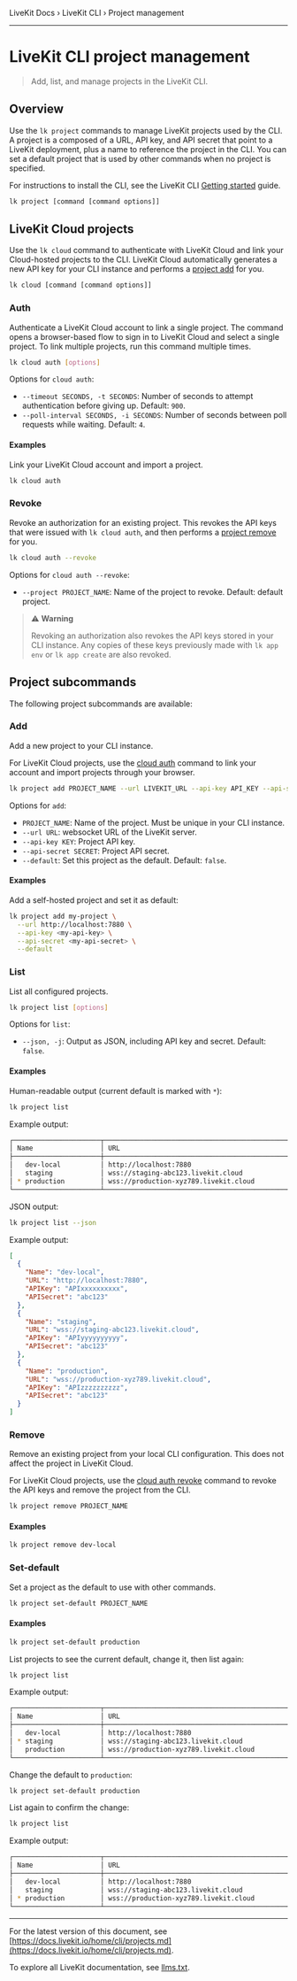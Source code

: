 LiveKit Docs › LiveKit CLI › Project management

---

# LiveKit CLI project management

> Add, list, and manage projects in the LiveKit CLI.

## Overview

Use the `lk project` commands to manage LiveKit projects used by the CLI. A project is a composed of a URL, API key, and API secret that point to a LiveKit deployment, plus a name to reference the project in the CLI. You can set a default project that is used by other commands when no project is specified.

For instructions to install the CLI, see the LiveKit CLI [Getting started](https://docs.livekit.io/home/cli.md) guide.

```bash
lk project [command [command options]]

```

## LiveKit Cloud projects

Use the `lk cloud` command to authenticate with LiveKit Cloud and link your Cloud-hosted projects to the CLI. LiveKit Cloud automatically generates a new API key for your CLI instance and performs a [project add](#add) for you.

```bash
lk cloud [command [command options]]

```

### Auth

Authenticate a LiveKit Cloud account to link a single project. The command opens a browser-based flow to sign in to LiveKit Cloud and select a single project. To link multiple projects, run this command multiple times.

```bash
lk cloud auth [options]

```

Options for `cloud auth`:

- `--timeout SECONDS, -t SECONDS`: Number of seconds to attempt authentication before giving up. Default: `900`.
- `--poll-interval SECONDS, -i SECONDS`: Number of seconds between poll requests while waiting. Default: `4`.

#### Examples

Link your LiveKit Cloud account and import a project.

```bash
lk cloud auth

```

### Revoke

Revoke an authorization for an existing project. This revokes the API keys that were issued with `lk cloud auth`, and then performs a [project remove](#remove) for you.

```bash
lk cloud auth --revoke

```

Options for `cloud auth --revoke`:

- `--project PROJECT_NAME`: Name of the project to revoke. Default: default project.

> ⚠️ **Warning**
> 
> Revoking an authorization also revokes the API keys stored in your CLI instance. Any copies of these keys previously made with `lk app env` or `lk app create` are also revoked.

## Project subcommands

The following project subcommands are available:

### Add

Add a new project to your CLI instance.

For LiveKit Cloud projects, use the [cloud auth](#cloud-auth) command to link your account and import projects through your browser.

```bash
lk project add PROJECT_NAME --url LIVEKIT_URL --api-key API_KEY --api-secret API_SECRET [--default]

```

Options for `add`:

- `PROJECT_NAME`: Name of the project. Must be unique in your CLI instance.
- `--url URL`: websocket URL of the LiveKit server.
- `--api-key KEY`: Project API key.
- `--api-secret SECRET`: Project API secret.
- `--default`: Set this project as the default. Default: `false`.

#### Examples

Add a self-hosted project and set it as default:

```bash
lk project add my-project \
  --url http://localhost:7880 \
  --api-key <my-api-key> \
  --api-secret <my-api-secret> \
  --default

```

### List

List all configured projects.

```bash
lk project list [options]

```

Options for `list`:

- `--json, -j`: Output as JSON, including API key and secret. Default: `false`.

#### Examples

Human-readable output (current default is marked with `*`):

```bash
lk project list

```

Example output:

```bash
┌──────────────────────┬──────────────────────────────────────────────────┬───────────────┐
│ Name                 │ URL                                              │ API Key       │
├──────────────────────┼──────────────────────────────────────────────────┼───────────────┤
│   dev-local          │ http://localhost:7880                            │ APIxxxxxxxxxx │
│   staging            │ wss://staging-abc123.livekit.cloud               │ APIyyyyyyyyyy │
│ * production         │ wss://production-xyz789.livekit.cloud            │ APIzzzzzzzzzz │
└──────────────────────┴──────────────────────────────────────────────────┴───────────────┘

```

JSON output:

```bash
lk project list --json

```

Example output:

```json
[
  {
    "Name": "dev-local",
    "URL": "http://localhost:7880",
    "APIKey": "APIxxxxxxxxxx",
    "APISecret": "abc123"
  },
  {
    "Name": "staging",
    "URL": "wss://staging-abc123.livekit.cloud",
    "APIKey": "APIyyyyyyyyyy",
    "APISecret": "abc123"
  },
  {
    "Name": "production",
    "URL": "wss://production-xyz789.livekit.cloud",
    "APIKey": "APIzzzzzzzzzz",
    "APISecret": "abc123"
  }
]

```

### Remove

Remove an existing project from your local CLI configuration. This does not affect the project in LiveKit Cloud.

For LiveKit Cloud projects, use the [cloud auth revoke](#cloud-auth-revoke) command to revoke the API keys and remove the project from the CLI.

```bash
lk project remove PROJECT_NAME

```

#### Examples

```bash
lk project remove dev-local

```

### Set-default

Set a project as the default to use with other commands.

```bash
lk project set-default PROJECT_NAME

```

#### Examples

```bash
lk project set-default production

```

List projects to see the current default, change it, then list again:

```bash
lk project list

```

Example output:

```bash
┌──────────────────────┬──────────────────────────────────────────────────┬───────────────┐
│ Name                 │ URL                                              │ API Key       │
├──────────────────────┼──────────────────────────────────────────────────┼───────────────┤
│   dev-local          │ http://localhost:7880                            │ APIxxxxxxxxxx │
│ * staging            │ wss://staging-abc123.livekit.cloud               │ APIyyyyyyyyyy │
│   production         │ wss://production-xyz789.livekit.cloud            │ APIzzzzzzzzzz │
└──────────────────────┴──────────────────────────────────────────────────┴───────────────┘

```

Change the default to `production`:

```bash
lk project set-default production

```

List again to confirm the change:

```bash
lk project list

```

Example output:

```bash
┌──────────────────────┬──────────────────────────────────────────────────┬───────────────┐
│ Name                 │ URL                                              │ API Key       │
├──────────────────────┼──────────────────────────────────────────────────┼───────────────┤
│   dev-local          │ http://localhost:7880                            │ APIxxxxxxxxxx │
│   staging            │ wss://staging-abc123.livekit.cloud               │ APIyyyyyyyyyy │
│ * production         │ wss://production-xyz789.livekit.cloud            │ APIzzzzzzzzzz │
└──────────────────────┴──────────────────────────────────────────────────┴───────────────┘

```

---


For the latest version of this document, see [https://docs.livekit.io/home/cli/projects.md](https://docs.livekit.io/home/cli/projects.md).

To explore all LiveKit documentation, see [llms.txt](https://docs.livekit.io/llms.txt).